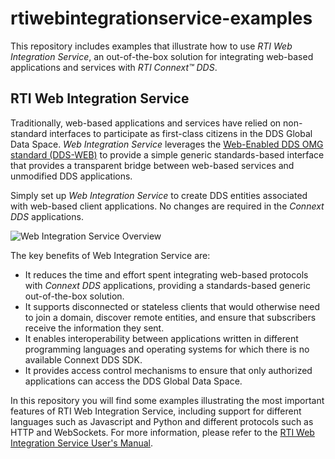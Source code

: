# rtiwebintegrationservice-examples
This repository includes examples that illustrate how to use _RTI Web
Integration Service_, an out-of-the-box solution for integrating web-based
applications and services with _RTI Connext™ DDS_.

##  RTI Web Integration Service
Traditionally, web-based applications and services have relied on non-standard
interfaces to participate as first-class citizens in the DDS Global Data Space.
_Web Integration Service_ leverages the
[Web-Enabled DDS OMG standard (DDS-WEB)](http://www.omg.org/spec/DDS-WEB) to provide
a simple generic standards-based interface that provides a transparent bridge
between web-based services and unmodified DDS applications.

Simply set up _Web Integration Service_ to create DDS entities associated with
web-based client applications. No changes are required in the _Connext DDS_
applications.

![Web Integration Service Overview](https://community.rti.com/static/documentation/connext-dds/6.0.1/doc/manuals/web_integration_service/_images/WebDDSOverview.png)

The key benefits of Web Integration Service are:
* It reduces the time and effort spent integrating web-based protocols with
_Connext DDS_ applications, providing a standards-based generic out-of-the-box
solution.
* It supports disconnected or stateless clients that would otherwise need to
join a domain, discover remote entities, and ensure that subscribers receive
the information they sent.
* It enables interoperability between applications written in different
programming languages and operating systems for which there is no available Connext DDS SDK.
* It provides access control mechanisms to ensure that only authorized
applications can access the DDS Global Data Space.

In this repository you will find some examples illustrating the most important
features of RTI Web Integration Service, including support for different
languages such as Javascript and Python and different protocols such as HTTP
and WebSockets. For more information, please refer to the [RTI Web Integration
Service User's
Manual](https://community.rti.com/static/documentation/connext-dds/current/doc/manuals/web_integration_service/index.html).
